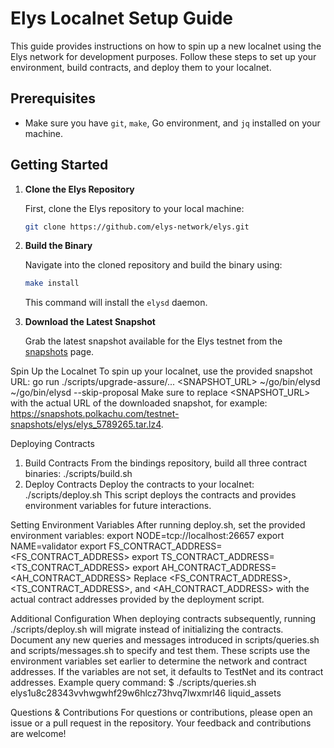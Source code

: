 # Elys Localnet Setup Guide

This guide provides instructions on how to spin up a new localnet using the Elys network for development purposes. Follow these steps to set up your environment, build contracts, and deploy them to your localnet.

## Prerequisites

- Make sure you have `git`, `make`, Go environment, and `jq` installed on your machine.

## Getting Started

1. **Clone the Elys Repository**

   First, clone the Elys repository to your local machine:

   ```bash
   git clone https://github.com/elys-network/elys.git
   ```

2. **Build the Binary**

   Navigate into the cloned repository and build the binary using:

   ```bash
   make install
   ```

   This command will install the `elysd` daemon.

3. **Download the Latest Snapshot**

   Grab the latest snapshot available for the Elys testnet from the [snapshots](https://polkachu.com/testnets/elys/snapshots) page.

Spin Up the Localnet
To spin up your localnet, use the provided snapshot URL:
go run ./scripts/upgrade-assure/... <SNAPSHOT_URL> ~/go/bin/elysd ~/go/bin/elysd --skip-proposal
Make sure to replace <SNAPSHOT_URL> with the actual URL of the downloaded snapshot, for example: https://snapshots.polkachu.com/testnet-snapshots/elys/elys_5789265.tar.lz4.

Deploying Contracts
1. Build Contracts
From the bindings repository, build all three contract binaries:
./scripts/build.sh
2. Deploy Contracts
Deploy the contracts to your localnet:
./scripts/deploy.sh
This script deploys the contracts and provides environment variables for future interactions.

Setting Environment Variables
After running deploy.sh, set the provided environment variables:
export NODE=tcp://localhost:26657
export NAME=validator
export FS_CONTRACT_ADDRESS=<FS_CONTRACT_ADDRESS>
export TS_CONTRACT_ADDRESS=<TS_CONTRACT_ADDRESS>
export AH_CONTRACT_ADDRESS=<AH_CONTRACT_ADDRESS>
Replace <FS_CONTRACT_ADDRESS>, <TS_CONTRACT_ADDRESS>, and <AH_CONTRACT_ADDRESS> with the actual contract addresses provided by the deployment script.

Additional Configuration
When deploying contracts subsequently, running ./scripts/deploy.sh will migrate instead of initializing the contracts.
Document any new queries and messages introduced in scripts/queries.sh and scripts/messages.sh to specify and test them. These scripts use the environment variables set earlier to determine the network and contract addresses. If the variables are not set, it defaults to TestNet and its contract addresses.
Example query command:
$ ./scripts/queries.sh elys1u8c28343vvhwgwhf29w6hlcz73hvq7lwxmrl46 liquid_assets

Questions & Contributions
For questions or contributions, please open an issue or a pull request in the repository. Your feedback and contributions are welcome!
